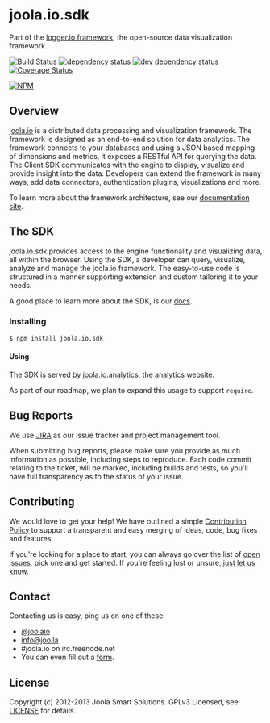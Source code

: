 # joola.io.sdk
Part of the [logger.io framework][14], the open-source data visualization framework.

[![Build Status][3]][4] [![dependency status][5]][6] [![dev dependency status][7]][8] [![Coverage Status][1]][2]

[![NPM](https://nodei.co/npm/joola.io.sdk.png?downloads=true&stars=true)](https://nodei.co/npm/joola.io.sdk/)

## Overview
[joola.io][22] is a distributed data processing and visualization framework. The framework is designed as an end-to-end
solution for data analytics. The framework connects to your databases and using a JSON based mapping of dimensions and
metrics, it exposes a RESTful API for querying the data. The Client SDK communicates with the engine to display,
visualize and provide insight into the data. Developers can extend the framework in many ways, add data connectors,
authentication plugins, visualizations and more.

To learn more about the framework architecture, see our [documentation site][1].

## The SDK
joola.io.sdk provides access to the engine functionality and visualizing data, all within the browser. Using the SDK, a developer
can query, visualize, analyze and manage the joola.io framework. The easy-to-use code is structured in a manner supporting
extension and custom tailoring it to your needs.

A good place to learn more about the SDK, is our [docs][32].

### Installing
```bash
$ npm install joola.io.sdk
```

#### Using
The SDK is served by [joola.io.analytics][10], the analytics website.

As part of our roadmap, we plan to expand this usage to support `require`.

## Bug Reports
We use [JIRA][17] as our issue tracker and project management tool.

When submitting bug reports, please make sure you provide as much information as possible, including steps to reproduce.
Each code commit relating to the ticket, will be marked, including builds and tests, so you'll have full transparency as
to the status of your issue.

## Contributing
We would love to get your help! We have outlined a simple [Contribution Policy][18] to support a transparent and easy merging
of ideas, code, bug fixes and features.

If you're looking for a place to start, you can always go over the list of [open issues][17], pick one and get started.
If you're feeling lost or unsure, [just let us know](#Contact).

## Contact
Contacting us is easy, ping us on one of these:
- [@joolaio][19]
- [info@joo.la][20]
- #joola.io on irc.freenode.net
- You can even fill out a [form][21].

## License
Copyright (c) 2012-2013 Joola Smart Solutions. GPLv3 Licensed, see [LICENSE][24] for details.


[1]: https://coveralls.io/repos/joola/joola.io.sdk/badge.png
[2]: https://coveralls.io/r/joola/joola.io.sdk
[3]: https://travis-ci.org/joola/joola.io.sdk.png
[4]: https://travis-ci.org/joola/joola.io.sdk
[5]: https://david-dm.org/joola/joola.io.sdk.png
[6]: https://david-dm.org/joola/joola.io.sdk
[7]: https://david-dm.org/joola/joola.io.sdk/dev-status.png
[8]: https://david-dm.org/joola/joola.io.sdk#info=devDependencies
[9]: https://github.com/joola/joola.io.engine
[10]: https://github.com/joola/joola.io.analytics
[11]: https://github.com/joola/joola.io.sdk
[12]: https://github.com/joola/joola.io.config
[13]: https://github.com/joola/joola.io.logger
[14]: https://github.com/joola/joola.io
[15]: http://nodejs.org
[16]: http://serverfault.com/
[17]: http://https://joolatech.atlassian.net/browse/JARVIS
[18]: https://github.com/joola/joola.io/blob/master/CONTRIBUTING.md
[19]: http://twitter.com/joolaio
[20]: mailto://info@joo.la
[21]: http://joo.la/#contact
[22]: http://joola.io/
[23]: http://ci.joo.la
[24]: https://github.com/joola/joola.io.config/blob/master/LICENSE.md
[25]: https://joolatech.atlassian.net/wiki/display/JAD/Welcome
[26]: https://joolatech.atlassian.net/wiki/display/JAD/Getting+Started
[27]: https://joolatech.atlassian.net/wiki/display/JAD/Installing+joola.io
[28]: https://joolatech.atlassian.net/wiki/display/JAD/Developers
[29]: https://joolatech.atlassian.net/wiki/display/JAD/Developers/Coding+Guidelines
[30]: http://github.com/itayw/nconf-http
[31]: http://expressjs.com/
[32]: https://joolatech.atlassian.net/wiki/display/JAD/Client+SDK